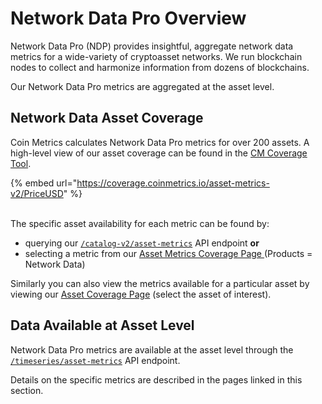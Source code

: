 # Network Data Pro Overview

Network Data Pro (NDP) provides insightful, aggregate network data metrics for a wide-variety of cryptoasset networks. We run blockchain nodes to collect and harmonize information from dozens of blockchains.

Our Network Data Pro metrics are aggregated at the asset level.

## Network Data Asset Coverage

Coin Metrics calculates Network Data Pro metrics for over 200 assets.  A high-level view of our asset coverage can be found in the [CM Coverage Tool](https://coverage.coinmetrics.io/asset-metrics-v2/PriceUSD). &#x20;

{% embed url="https://coverage.coinmetrics.io/asset-metrics-v2/PriceUSD" %}

\
The specific asset availability for each metric can be found by:

* querying our [`/catalog-v2/asset-metrics`](https://api.coinmetrics.io/v4/catalog-v2/asset-metrics) API endpoint **or**&#x20;
* selecting a metric from our [Asset Metrics Coverage Page ](https://coverage.coinmetrics.io/asset-metrics-v2?)(Products = Network Data) &#x20;

Similarly you can also view the metrics available for a particular asset by viewing our [Asset Coverage Page](https://coverage.coinmetrics.io/assets-v2) (select the asset of interest).  &#x20;

## Data Available at Asset Level

Network Data Pro metrics are available at the asset level through the [`/timeseries/asset-metrics`](https://docs.coinmetrics.io/api/v4#operation/getTimeseriesAssetMetrics) API endpoint. &#x20;

Details on the specific metrics are described in the pages linked in this section.

